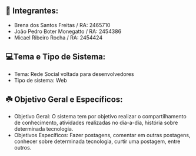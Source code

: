 <p> 

## 🤛 Integrantes:
  
- Brena dos Santos Freitas / RA: 2465710
- João Pedro Boter Monegatto / RA: 2454386
- Micael Ribeiro Rocha / RA: 2454424

## 💻Tema e Tipo de Sistema:

- Tema: Rede Social voltada para desenvolvedores
- Tipo de sistema: Web

## ☘️ Objetivo Geral e Específicos:

- Objetivo Geral: O sistema tem por objetivo realizar o compartilhamento de conhecimento, atividades realizadas no dia-a-dia, história sobre determinada tecnologia.
- Objetivos Específicos: Fazer postagens, comentar em outras postagens, conhecer sobre determinada tecnologia, curtir uma postagem, entre outros.

</p>

